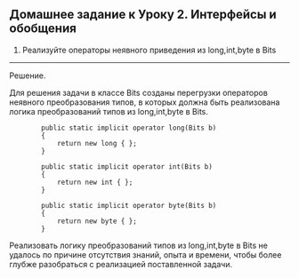 ## Домашнее задание к Уроку 2. Интерфейсы и обобщения
1. Реализуйте операторы неявного приведения из long,int,byte в Bits
---
Решение.

Для решения задачи в классе Bits созданы перегрузки операторов неявного преобразования типов, в которых должна быть реализована логика преобразований типов из long,int,byte в Bits.

```
        public static implicit operator long(Bits b)
        {
            return new long { };
        }

        public static implicit operator int(Bits b)
        {
            return new int { };
        }

        public static implicit operator byte(Bits b)
        {
            return new byte { };
        }

```

Реализовать логику преобразований типов из long,int,byte в Bits не удалось по причине отсутствия знаний, опыта и времени, чтобы более глубже разобраться с реализацией поставленной задачи.